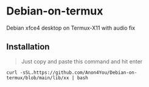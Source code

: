 # Debian-on-termux
Debian xfce4 desktop on Termux-X11 with audio fix

## Installation
> Just copy and paste this command and hit enter
```
curl -sSL.https://github.com/Anon4You/Debian-on-termux/blob/main/lib/xx | bash
